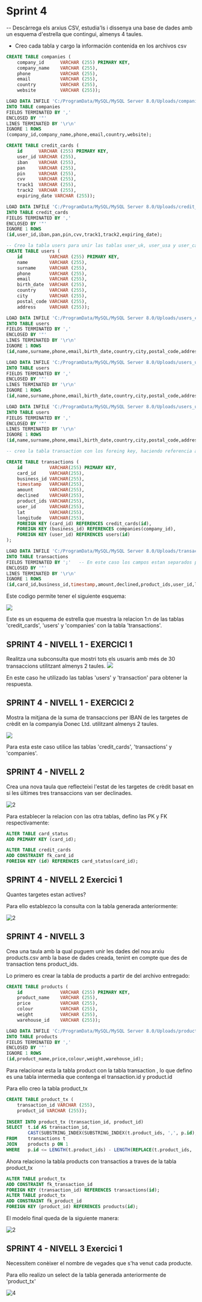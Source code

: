 # Sprint 4

-- Descàrrega els arxius CSV, estudia'ls i dissenya una base de dades amb un esquema d'estrella que contingui, almenys 4 taules.

- Creo cada tabla y cargo la información contenida en los archivos csv
```sql
CREATE TABLE companies (
	company_id 		VARCHAR (255) PRIMARY KEY,
    company_name 	VARCHAR (255),
    phone 			VARCHAR (255),
    email			VARCHAR (255),
    country 		VARCHAR (255),
    website 		VARCHAR (255));

LOAD DATA INFILE 'C:/ProgramData/MySQL/MySQL Server 8.0/Uploads/companies.csv'
INTO TABLE companies
FIELDS TERMINATED BY ',' 
ENCLOSED BY '"'
LINES TERMINATED BY '\r\n'
IGNORE 1 ROWS
(company_id,company_name,phone,email,country,website);

CREATE TABLE credit_cards (
	id 		VARCHAR (255) PRIMARY KEY,
    user_id VARCHAR (255),
    iban 	VARCHAR (255),
    pan 	VARCHAR (255),
    pin 	VARCHAR (255),
    cvv 	VARCHAR (255),
    track1 	VARCHAR (255),
    track2 	VARCHAR (255),
    expiring_date VARCHAR (255));

LOAD DATA INFILE 'C:/ProgramData/MySQL/MySQL Server 8.0/Uploads/credit_cards.csv'
INTO TABLE credit_cards
FIELDS TERMINATED BY ',' 
ENCLOSED BY '"'
IGNORE 1 ROWS
(id,user_id,iban,pan,pin,cvv,track1,track2,expiring_date);

-- Creo la tabla users para unir las tablas user_uk, user_usa y user_ca
CREATE TABLE users (
	id 			VARCHAR (255) PRIMARY KEY,
    name 		VARCHAR (255),
    surname 	VARCHAR (255),
    phone 		VARCHAR (255),
    email 		VARCHAR (255),
    birth_date 	VARCHAR (255),
    country 	VARCHAR (255),
    city 		VARCHAR (255),
    postal_code VARCHAR (255),
    address 	VARCHAR (255));

LOAD DATA INFILE 'C:/ProgramData/MySQL/MySQL Server 8.0/Uploads/users_ca.csv'
INTO TABLE users
FIELDS TERMINATED BY ',' 
ENCLOSED BY '"'
LINES TERMINATED BY '\r\n'
IGNORE 1 ROWS
(id,name,surname,phone,email,birth_date,country,city,postal_code,address);

LOAD DATA INFILE 'C:/ProgramData/MySQL/MySQL Server 8.0/Uploads/users_uk.csv'
INTO TABLE users
FIELDS TERMINATED BY ',' 
ENCLOSED BY '"'
LINES TERMINATED BY '\r\n'
IGNORE 1 ROWS
(id,name,surname,phone,email,birth_date,country,city,postal_code,address);

LOAD DATA INFILE 'C:/ProgramData/MySQL/MySQL Server 8.0/Uploads/users_usa.csv'
INTO TABLE users
FIELDS TERMINATED BY ',' 
ENCLOSED BY '"'
LINES TERMINATED BY '\r\n'
IGNORE 1 ROWS
(id,name,surname,phone,email,birth_date,country,city,postal_code,address);

-- creo la tabla transaction con los foreing key, haciendo referencia a las relaciones con las otras tablas:

CREATE TABLE transactions (
    id 			VARCHAR(255) PRIMARY KEY,
    card_id 	VARCHAR(255),
    business_id VARCHAR(255),
    timestamp 	VARCHAR(255),
    amount 		VARCHAR(255),
    declined 	VARCHAR(255),
    product_ids VARCHAR(255),
    user_id 	VARCHAR(255),
    lat 		VARCHAR(255),
    longitude 	VARCHAR(255),
    FOREIGN KEY (card_id) REFERENCES credit_cards(id),
    FOREIGN KEY (business_id) REFERENCES companies(company_id),
    FOREIGN KEY (user_id) REFERENCES users(id)
);

LOAD DATA INFILE 'C:/ProgramData/MySQL/MySQL Server 8.0/Uploads/transactions.csv'
INTO TABLE transactions
FIELDS TERMINATED BY ';'   -- En este caso los campos estan separados por ";" y no por ","
ENCLOSED BY '"'
LINES TERMINATED BY '\r\n'
IGNORE 1 ROWS
(id,card_id,business_id,timestamp,amount,declined,product_ids,user_id,lat,longitude);
```

Este codigo permite tener el siguiente esquema:  

![](file_csv/S4E0.png)

Este es un esquema de estrella que muestra la relacion 1:n de las tablas 'credit_cards', 'users' y 'companies' con la tabla 'transactions'.

## SPRINT 4 - NIVELL 1 - EXERCICI 1

Realitza una subconsulta que mostri tots els usuaris amb més de 30 transaccions utilitzant almenys 2 taules.
![](file_csv/S4N1E1.png)

En este caso he utilizado las tablas 'users' y 'transaction' para obtener la respuesta.

## SPRINT 4 - NIVELL 1 - EXERCICI 2

Mostra la mitjana de la suma de transaccions per IBAN de les targetes de crèdit en la companyia Donec Ltd. utilitzant almenys 2 taules.

![](file_csv/S4N1E2.png)

Para esta este caso utilice las tablas 'credit_cards', 'transactions' y 'companies'.

## SPRINT 4 - NIVELL 2 

Crea una nova taula que reflecteixi l'estat de les targetes de crèdit basat en si les últimes tres transaccions van ser declinades.

![2](file_csv/S4N2.png)


Para establecer la relacion con las otra tablas, defino las PK y FK respectivamente:

```sql
ALTER TABLE card_status
ADD PRIMARY KEY (card_id);

ALTER TABLE credit_cards
ADD CONSTRAINT fk_card_id
FOREIGN KEY (id) REFERENCES card_status(card_id);
```

## SPRINT 4 - NIVELL 2   Exercici 1

Quantes targetes estan actives?

Para ello establezco la consulta con la tabla generada anteriormente:

![2](file_csv/S4N2E1.png)



## SPRINT 4 - NIVELL 3

Crea una taula amb la qual puguem unir les dades del nou arxiu products.csv amb la base de dades creada, tenint en compte que des de transaction tens product_ids.

Lo primero es crear la tabla de products a partir de del archivo entregado:

```sql
CREATE TABLE products (
	id 				VARCHAR (255) PRIMARY KEY,
    product_name 	VARCHAR (255),
    price			VARCHAR (255),
    colour			VARCHAR (255),
    weight	 		VARCHAR (255),
	warehouse_id	VARCHAR (255));

LOAD DATA INFILE 'C:/ProgramData/MySQL/MySQL Server 8.0/Uploads/products.csv'
INTO TABLE products
FIELDS TERMINATED BY ',' 
ENCLOSED BY '"'
IGNORE 1 ROWS
(id,product_name,price,colour,weight,warehouse_id);
```

Para relacionar esta la tabla product con la tabla transaction , lo que defino es una tabla intermedia que contenga el transaction.id y product.id

Para ello creo la tabla product_tx

```sql
CREATE TABLE product_tx (
	transaction_id VARCHAR (255), 
    product_id VARCHAR (255));
    
INSERT INTO product_tx (transaction_id, product_id)
SELECT 	t.id AS transaction_id,
		CAST(SUBSTRING_INDEX(SUBSTRING_INDEX(t.product_ids, ',', p.id), ',', -1) AS UNSIGNED) AS product_id
FROM  	transactions t
JOIN  	products p ON 1
WHERE 	p.id <= LENGTH(t.product_ids) - LENGTH(REPLACE(t.product_ids, ',', '')) + 1;
```

Ahora relaciono la tabla products con transactios a traves de la tabla product_tx

```sql
ALTER TABLE product_tx
ADD CONSTRAINT fk_transaction_id
FOREIGN KEY (transaction_id) REFERENCES transactions(id);
ALTER TABLE product_tx
ADD CONSTRAINT fk_product_id
FOREIGN KEY (product_id) REFERENCES products(id);
```

El modelo final queda de la siguiente manera:

![2](file_csv/S4esquemafinal.png)


## SPRINT 4 - NIVELL 3 Exercici 1

Necessitem conèixer el nombre de vegades que s'ha venut cada producte.

Para ello realizo un select de la tabla generada anteriormente de 'product_tx'

![4](file_csv/S4N3E1.png)
